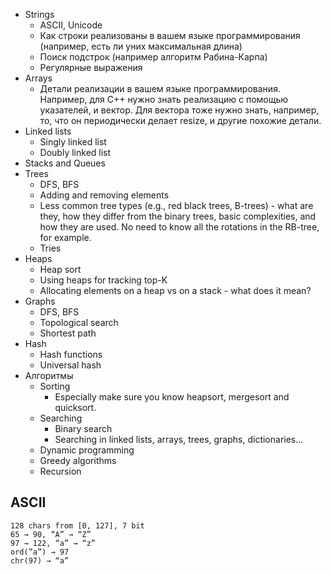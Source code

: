 - Strings
    - ASCII, Unicode
    - Как строки реализованы в вашем языке программирования (например, есть ли уних максимальная длина)
    - Поиск подстрок (например алгоритм Рабина-Карпа)
    - Регулярные выражения
- Arrays
    - Детали реализации в вашем языке программирования. Например, для С++
    нужно знать реализацию с помощью указателей, и вектор. Для вектора тоже
    нужно знать, например, то, что он периодически делает resize, и другие похожие
    детали.
- Linked lists
    - Singly linked list
    - Doubly linked list
- Stacks and Queues
- Trees
    - DFS, BFS
    - Adding and removing elements
    - Less common tree types (e.g., red black trees, B-trees) - what are they, how they
    differ from the binary trees, basic complexities, and how they are used. No need to
    know all the rotations in the RB-tree, for example.
    - Tries
- Heaps
    - Heap sort
    - Using heaps for tracking top-K
    - Allocating elements on a heap vs on a stack - what does it mean?
- Graphs
    - DFS, BFS
    - Topological search
    - Shortest path
- Hash
    - Hash functions
    - Universal hash
- Алгоритмы
    - Sorting
        - Especially make sure you know heapsort, mergesort and quicksort.
    - Searching
        - Binary search
        - Searching in linked lists, arrays, trees, graphs, dictionaries...
    - Dynamic programming
    - Greedy algorithms
    - Recursion

## ASCII
```
128 chars from [0, 127], 7 bit
65 → 90, “A” → “Z”
97 → 122, “a” → “z”
ord(”a”) → 97
chr(97) → “a”
```
